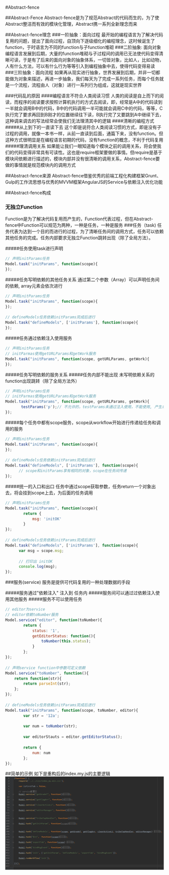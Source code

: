 #Abstract-fence

##Abstract-Fence
Abstract-fence是为了规范Abstract的代码而生的，为了使Abstract整洁而有效的模块化管理，Abstract携一系列全新理念而来

##Abstract-fence理念
###一阶抽象：面向过程
最开始的编程语言为了解决代码复用的问题，提出了面向过程，自顶向下逐级细化的编程理念，这时候诞生了function，于时语言为不同的function与子function堆砌
###二阶抽象: 面向对象
编程语言发展到后期，大量的function堆砌与子过程间的调用已无法使代码变得清晰可读，于是有了后来的面向对象的抽象体系，一切皆对象，比如人，比如动物，人有什么方法，可以有什么行为等等引入到编程抽象中去，使得代码变得易读
###三阶抽象：面向流程
如果再从现实进行抽象，世界发展到后期，并非一切都能做为对象来描述，再进一步抽象，我们每天为了完成一系列任务，而每个任务就是一个流程，流程由人（对象）进行一系列行为组成，这就是现实世界

###代码乱的原因
####编程语言不符合人类阅读习惯
人类的阅读是自上而下的阅读，而程序的阅读要求按照计算机执行的方式去阅读，即，经常是A中的代码读到一半就会调用B中的代码，B中的代码调用一半可能就会调用C中的代码，等等，C执行完了要求再回到B刚才的位置继续往下读，B执行完了又要跳到A中继续下去，这种调来调去的写法经常会使我们无法理清其中的逻辑
####清晰的编程方式
#####从上到下的一直读下去
这个即是说符合人类阅读习惯的方式，即是没有子过程的调用，就像一本书一样，从前一直读到后面，通篇下来，没有function。但这种方式很明显是在编程语言初期的代码，没有function的概念，不利于代码复用
#####理清调用关系
如果能让我们一眼知道每个模块之前的调用关系，将会使我们的代码变得非常具有可读性。这也是require框架要做的事情。但require是基于模块间依赖进行描述的，模块内部并没有很清晰的调用关系，Abstract-fence要做的事情就是规范模块内的调用方式

##Abstract-fence来源
Abstract-fence借鉴优秀的前端工程化构建框架Grunt、Gulp的工作流思想与优秀的MVVM框架AngularJS的Service与依赖注入优化功能

##Abstract-fence构成
### 无独立Function
Function是为了解决代码复用而产生的，Function代表过程，但在Abstract-fence中Function可以规范为两种，一种是任务，一种是服务
###任务（task)
任务代表为达到一个目的而进行的过程，为了清晰任务间的调用方式，任务可以依赖其他任务的完成。任务内部要求无独立Function跳转出现（除了全局方法）。

#####任务使用task进行声明
```javascript
// 声明initParams任务
Model.task("initParams", function(scope){
});
```
#####任务写明依赖的其他任务关系
通过第二个参数（Array）可以声明任务间的依赖, array元素会依次进行
```javascript
// 声明initParams任务
Model.task("initParams", function(scope){
});

// defineModels任务依赖initParams完成后进行
Model.task("defineModels", ['initParams'], function(scope){
});
```
#####任务通过依赖注入使用服务
```javascript
// 声明initParams任务
// initParmas使用getURLParams和getWork服务
Model.task("initParams", function(scope, getURLParams, getWork){
});
```

#####任务写明依赖的服务关系
#####任务内部不能出现 未写明依赖关系的 function出现跳转（除了全局方法外）
```javascript
// 声明initParams任务
// initParmas使用getURLParams和getWork服务
Model.task("initParams", function(scope, getURLParams, getWork){
       testParams('p');// 不允许的，testParams未通过注入使用，不能使用, 产生未声明的依赖，导致逻辑会不清晰
});
```

#####每个任务中都有scope服务，scope从workflow开始进行传递给任务和调用的服务
```javascript
// 声明initParams任务
Model.task("initParams", function(scope){
});

// defineModels任务依赖initParams完成后进行
Model.task("defineModels", ['initParams'], function(scope){
      // scope和initParams享有相同的对象，scope在任务间传递
});
```

#####统一的入口和出口
任务中通过scope获取参数，任务return一个对象出去，将会挂到scope上去，为后面的任务调用
```javascript
// 声明initParams任务
Model.task("initParams", function(scope){
        return {
            msg: 'initOK'
        }
});

// defineModels任务依赖initParams完成后进行
Model.task("defineModels", ['initParams'], function(scope){
      var msg = scope.msg;

      // 打印出 initOK
      console.log(msg);
});
```


###服务(service)
服务是提供可代码复用的一种处理数据的手段

#####服务通过"依赖注入" 注入到 任务内
#####服务间可以通过过依赖注入使用其他服务
#####服务不可以使用任务

```javascript
// editor为service
// editor依赖toNumber服务
Model.service("editor", function(toNumber){
        return {
            status: '1',
            getEditorStatus: function(){
                toNumber(this.status);
            }
        };
});

// 声明service function中参数可定义依赖
Model.service("toNumber", function(){
    return function(str){
        return parseInt(str);
    };
});

// defineModels任务依赖initParams完成后进行
Model.task("initParams", function(scope, toNumber, editor){
        var str = '12a';

        var num = toNumber(str);

        var editorStauts = editor.getEditorStatus();

        return {
            num: num
        };
});
```

##简单的示例
如下是重构后的index.my.js的主要逻辑
<img src="code1.png" />
